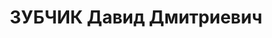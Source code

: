 ---
title: ЗУБЧИК Давид Дмитриевич
description: 'Род. в 1910, Волынская губ., Ковельский уезд, с. Дроздни, русский. Проживал:
  г. Свердловск. Свердловский обком ВЛКСМ, зав.отделом

  Арестован 05.09.1937. Приговор: 15.01.1938 – ВМН. Расстрелян 15.01.1938'
---